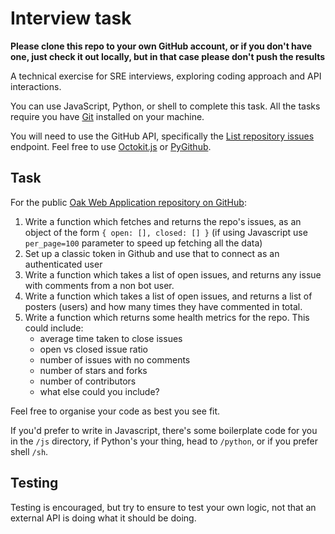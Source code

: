 # Interview task

**Please clone this repo to your own GitHub account, or if you don't have one, just check it out locally, but in that case please don't push the results**

A technical exercise for SRE interviews, exploring coding approach and API interactions.

You can use JavaScript, Python, or shell to complete this task. All the tasks require you have [Git](https://git-scm.com/downloads) installed on your machine.

You will need to use the GitHub API, specifically the [List repository issues](https://docs.github.com/en/rest/issues/issues?apiVersion=2022-11-28#list-repository-issues) endpoint. Feel free to use [Octokit.js](https://github.com/octokit/octokit.js) or [PyGithub](https://github.com/PyGithub/PyGithub).

## Task

For the public [Oak Web Application repository on GitHub](https://github.com/oaknational/Oak-Web-Application/):

1. Write a function which fetches and returns the repo's issues, as an object of the form `{ open: [], closed: [] }` (if using Javascript use `per_page=100` parameter to speed up fetching all the data)
2. Set up a classic token in Github and use that to connect as an authenticated user
3. Write a function which takes a list of open issues, and returns any issue with comments from a non bot user.
4. Write a function which takes a list of open issues, and returns a list of posters (users) and how many times they have commented in total.
5. Write a function which returns some health metrics for the repo. This could include:
   - average time taken to close issues
   - open vs closed issue ratio
   - number of issues with no comments
   - number of stars and forks
   - number of contributors
   - what else could you include?

Feel free to organise your code as best you see fit.

If you'd prefer to write in Javascript, there's some boilerplate code for you in the `/js` directory, if Python's your thing, head to `/python`, or if you prefer shell `/sh`.

## Testing

Testing is encouraged, but try to ensure to test your own logic, not that an external API is doing what it should be doing.
